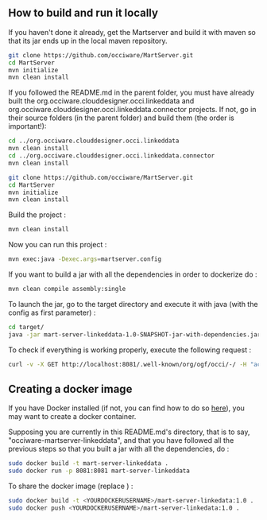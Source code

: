 ## How to build and run it locally

If you haven't done it already, get the Martserver and build it with maven so that its jar ends up in the local maven repository.

```bash
git clone https://github.com/occiware/MartServer.git
cd MartServer
mvn initialize
mvn clean install
```

If you followed the README.md in the parent folder, you must have already built the org.occiware.clouddesigner.occi.linkeddata and org.occiware.clouddesigner.occi.linkeddata.connector projects. If not, go in their source folders (in the parent folder) and build them (the order is important!):

```bash
cd ../org.occiware.clouddesigner.occi.linkeddata
mvn clean install
cd ../org.occiware.clouddesigner.occi.linkeddata.connector
mvn clean install
```

```bash
git clone https://github.com/occiware/MartServer.git
cd MartServer
mvn initialize
mvn clean install
```

Build the project :

```bash
mvn clean install
```

Now you can run this project :

```bash
mvn exec:java -Dexec.args=martserver.config
```

If you want to build a jar with all the dependencies in order to dockerize do :

```bash
mvn clean compile assembly:single
```

To launch the jar, go to the target directory and execute it with java (with the config as first parameter) :

```bash
cd target/
java -jar mart-server-linkeddata-1.0-SNAPSHOT-jar-with-dependencies.jar ../martserver.config
```

To check if everything is working properly, execute the following request :

```bash
curl -v -X GET http://localhost:8081/.well-known/org/ogf/occi/-/ -H "accept: application/json"
```

## Creating a docker image

If you have Docker installed (if not, you can find how to do so [here](https://docs.docker.com/engine/installation/)), you may want to create a docker container.

Supposing you are currently in this README.md's directory, that is to say, "occiware-martserver-linkeddata", and that you have followed all the previous steps so that you built a jar with all the dependencies, do :

``` bash
sudo docker build -t mart-server-linkeddata .
sudo docker run -p 8081:8081 mart-server-linkeddata
```

To share the docker image (replace <YOURDOCKERUSERNAME>) :

``` bash
sudo docker build -t <YOURDOCKERUSERNAME>/mart-server-linkedata:1.0 .
sudo docker push <YOURDOCKERUSERNAME>/mart-server-linkedata:1.0 .
```
